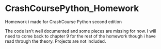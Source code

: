 # CrashCoursePython_Homework
Homework i made for CrashCourse Python second edition 

The code isn't well documented and some pieces are missing for now.
I will need to come back to chapter 9 for the rest of the homework though i have read through the theory.
Projects are not included.
